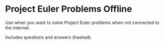 Project Euler Problems Offline
====

Use when you want to solve Project Euler problems when not connected to the internet.

Includes questions and answers (hashed).

